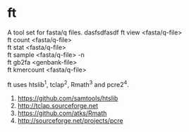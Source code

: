 ft
==

A tool set for fasta/q files.
dasfsdfasdf
ft view <fasta/q-file> <br>
ft count <fasta/q-file> <br>
ft stat <fasta/q-file> <br>
ft sample <fasta/q-file> -n <count> <br>
ft gb2fa \<genbank-file\> <br>
ft kmercount <fasta/q-file>   <br>

ft uses htslib<sup>1</sup>, tclap<sup>2</sup>, Rmath<sup>3</sup> and pcre2<sup>4</sup>.


1. https://github.com/samtools/htslib
2. http://tclap.sourceforge.net
3. https://github.com/atks/Rmath
4. http://sourceforge.net/projects/pcre

